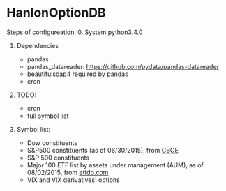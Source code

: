 # HanlonOptionDB
Steps of configureation:
0. System
    python3.4.0


1. Dependencies
    * pandas
    * pandas_datareader: https://github.com/pydata/pandas-datareader
    * beautifulsoap4     required by pandas
    * cron

2. TODO:
    * cron
    * full symbol list

3. Symbol list:
    * Dow constituents
    * S&P500 constituents (as of 06/30/2015), from [CBOE](http://www.cboe.com/products/snp500.aspx)
    * S&P 500 constituents
    * Major 100 ETF list by assets under management (AUM), as of 08/02/2015, from [etfdb.com](http://etfdb.com/compare/market-cap/)
    * VIX and VIX derivatives' options
    
